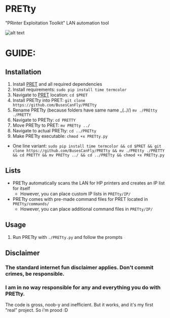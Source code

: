 # PRETty
"PRinter Exploitation Toolkit" LAN automation tool

![alt text](https://github.com/BusesCanFly/PRETty/blob/master/PRETty.png "PRETTy")


# GUIDE:

## Installation
1. Install [PRET](https://github.com/RUB-NDS/PRET) and all required dependencies
2. Install requirements: `sudo pip install time termcolor`
3. Navigate to [PRET](https://github.com/RUB-NDS/PRET) location: `cd $PRET`
4. Install PRETty into PRET: `git clone https://github.com/BusesCanFly/PRETty`
5. Rename PRETty (because folders have same name \_(._.)_/) `mv ./PREtty ./PRETTY`
6. Navigate to PRETty: `cd PRETTY`
7. Move PRETty to PRET: `mv PRETty ../`
8. Navigate to actual PRETty: `cd ../PRETty`
8. Make PRETty executable: `chmod +x PRETty.py`
* One line variant: `sudo pip install time termcolor && cd $PRET && git clone https://github.com/BusesCanFly/PRETty && mv ./PREtty ./PRETTY && cd PRETTY && mv PRETty ../ && cd ../PRETty && chmod +x PRETty.py`

## Lists
* PRETty automatically scans the LAN for HP printers and creates an IP list for itself
	* However, you can place custom IP lists in `PRETty/IP/`
* PRETty comes with pre-made command files for PRET located in `PRETty/commands/`
	* However, you can place additional command files in `PRETty/IP/`

## Usage
1. Run PRETty with `./PRETty.py` and follow the prompts

## Disclaimer
### The standard internet fun disclaimer applies. Don't commit crimes, be responsible. 
### I am in no way responsible for any and everything you do with PRETty. 
The code is gross, noob-y and inefficient. But it works, and it's my first "real" project. So i'm prood :D
